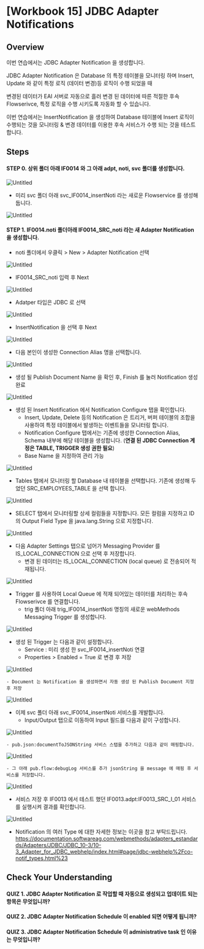 # [Workbook 15]  JDBC Adapter Notifications

## Overview

이번 연습에서는 JDBC Adapter Notification 을 생성합니다.

JDBC Adapter Notification 은 Database 의 특정 테이블을 모니터링 하며 Insert, Update 와 같이 특정 로직 (데이터 변경)등 로직이 수행 되었을 때

변경된 데이터가 EAI 서버로 자동으로 흘러 변경 된 데이터에 따른 적절한 후속 Flowserivce, 특정 로직을 수행 시키도록 자동화 할 수 있습니다.

이번 연습에서는 InsertNotification 을 생성하여 Database 테이블에 Insert 로직이 수행되는 것을 모니터링 & 변경 데이터를 이용한 후속 서비스가 수행 되는 것을 테스트 합니다.


## Steps

#### STEP 0. 상위 폴더 아래 IF0014 와 그 아래 adpt, noti, svc 폴더를 생성합니다.

![Untitled](%5BWorkbook%2015%5D%20JDBC%20Adapter%20Notifications%20366348d839fe499f9a7892f1bbd20595/new1.png)

- 미리 svc 폴더 아래 svc_IF0014_insertNoti 라는 새로운 Flowservice 를 생성해 둡니다.

![Untitled](%5BWorkbook%2015%5D%20JDBC%20Adapter%20Notifications%20366348d839fe499f9a7892f1bbd20595/new13.png)


#### STEP 1. IF0014.noti 폴더아래 IF0014_SRC_noti 라는 새 Adapter Notification 을 생성합니다. 

- noti 폴더에서 우클릭 > New > Adapter Notification 선택

![Untitled](%5BWorkbook%2015%5D%20JDBC%20Adapter%20Notifications%20366348d839fe499f9a7892f1bbd20595/new2.png)

- IF0014_SRC_noti 입력 후 Next 

![Untitled](%5BWorkbook%2015%5D%20JDBC%20Adapter%20Notifications%20366348d839fe499f9a7892f1bbd20595/new3.png)

- Adatper 타입은 JDBC 로 선택

![Untitled](%5BWorkbook%2015%5D%20JDBC%20Adapter%20Notifications%20366348d839fe499f9a7892f1bbd20595/new4.png)

- InsertNotification 을 선택 후 Next

![Untitled](%5BWorkbook%2015%5D%20JDBC%20Adapter%20Notifications%20366348d839fe499f9a7892f1bbd20595/new5.png)

- 다음 본인이 생성한 Connection Alias 명을 선택합니다.
  
![Untitled](%5BWorkbook%2015%5D%20JDBC%20Adapter%20Notifications%20366348d839fe499f9a7892f1bbd20595/new6.png)

- 생성 될 Publish Document Name 을 확인 후, Finish 를 눌러 Notification 생성 완료

![Untitled](%5BWorkbook%2015%5D%20JDBC%20Adapter%20Notifications%20366348d839fe499f9a7892f1bbd20595/new7.png)


- 생성 된 Insert Notification 에서 Notification Configure 탭을 확인합니다.
    - Insert, Update, Delete 등의 Notification 은 트리거, 버퍼 테이블의 조합을 사용하여 특정 테이블에서 발생하는 이벤트들을 모니터링 합니다.
    - Notification Configure 탭에서는 기존에 생성한 Connection Alias, Schema 내부에 해당 테이블을 생성합니다. (**연결 된 JDBC Connection 계정은 TABLE, TRIGGER 생성 권한 필요**)
    - Base Name 을 지정하여 관리 가능

![Untitled](%5BWorkbook%2015%5D%20JDBC%20Adapter%20Notifications%20366348d839fe499f9a7892f1bbd20595/new8.png)

- Tables 탭에서 모니터링 할 Database 내 테이블을 선택합니다. 기존에 생성해 두었던 SRC_EMPLOYEES_TABLE 을 선택 합니다.

![Untitled](%5BWorkbook%2015%5D%20JDBC%20Adapter%20Notifications%20366348d839fe499f9a7892f1bbd20595/new9.png)

- SELECT 탭에서 모니터링할 상세 컬럼들을 지정합니다. 모든 컬럼을 지정하고 ID 의 Output Field Type 을 java.lang.String 으로 지정합니다.

![Untitled](%5BWorkbook%2015%5D%20JDBC%20Adapter%20Notifications%20366348d839fe499f9a7892f1bbd20595/new10.png)

- 다음 Adapter Settings 탭으로 넘어가 Messaging Provider 를 IS_LOCAL_CONNECTION 으로 선택 후 저장합니다.
    - 변경 된 데이터는 IS_LOCAL_CONNECTION (local queue) 로 전송되어 적재됩니다.
  
![Untitled](%5BWorkbook%2015%5D%20JDBC%20Adapter%20Notifications%20366348d839fe499f9a7892f1bbd20595/new11.png)
 
 - Trigger 를 사용하여 Local Queue 에 적재 되어있는 데이터를 처리하는 후속 Flowserivce 를 연결합니다.
    - trig 폴더 아래 trig_IF0014_insertNoti 명칭의 새로운 webMethods Messaging Trigger 를 생성합니다.
      
![Untitled](%5BWorkbook%2015%5D%20JDBC%20Adapter%20Notifications%20366348d839fe499f9a7892f1bbd20595/new12.png)


- 생성 된 Trigger 는 다음과 같이 설정합니다.
    - Service : 미리 생성 한 svc_IF0014_insertNoti 연결
    - Properties > Enabled = True 로 변경 후 저장

![Untitled](%5BWorkbook%2015%5D%20JDBC%20Adapter%20Notifications%20366348d839fe499f9a7892f1bbd20595/new15.png)

    - Document 는 Notification 을 생성하면서 자동 생성 된 Publish Document 지정 후 저장

![Untitled](%5BWorkbook%2015%5D%20JDBC%20Adapter%20Notifications%20366348d839fe499f9a7892f1bbd20595/new14.png)


- 이제 svc 폴더 아래 svc_IF0014_insertNoti 서비스를 개발합니다.
    - Input/Output 탭으로 이동하여 Input 필드를 다음과 같이 구성합니다.
  
![Untitled](%5BWorkbook%2015%5D%20JDBC%20Adapter%20Notifications%20366348d839fe499f9a7892f1bbd20595/new16.png)

    - pub.json:documentToJSONString 서비스 스탭을 추가하고 다음과 같이 매핑합니다.

![Untitled](%5BWorkbook%2015%5D%20JDBC%20Adapter%20Notifications%20366348d839fe499f9a7892f1bbd20595/new17.png)

    - 그 아래 pub.flow:debugLog 서비스를 추가 jsonString 을 message 에 매핑 후 서비스를 저장합니다.

![Untitled](%5BWorkbook%2015%5D%20JDBC%20Adapter%20Notifications%20366348d839fe499f9a7892f1bbd20595/new18.png)


- 서비스 저장 후 IF0013 에서 테스트 했던 IF0013.adpt:IF0013_SRC_I_01 서비스를 실행시켜 결과를 확인합니다.

![Untitled](%5BWorkbook%2015%5D%20JDBC%20Adapter%20Notifications%20366348d839fe499f9a7892f1bbd20595/new19.png)





- Notification 의 여러 Type 에 대한 자세한 정보는 이곳을 참고 부탁드립니다.
https://documentation.softwareag.com/webmethods/adapters_estandards/Adapters/JDBC/JDBC_10-3/10-3_Adapter_for_JDBC_webhelp/index.html#page/jdbc-webhelp%2Fco-notif_types.html%23


## Check Your Understanding

#### QUIZ 1. JDBC Adapter Notification 로 작업할 때 자동으로 생성되고 업데이트 되는 항목은 무엇입니까?
#### QUIZ 2. JDBC Adapter Notification Schedule 이 enabled 되면 어떻게 됩니까?
#### QUIZ 3. JDBC Adapter Notification Schedule 이 administrative task 인 이유는 무엇입니까?
